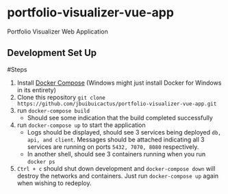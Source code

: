 # portfolio-visualizer-vue-app
Portfolio Visualizer Web Application

## Development Set Up

#Steps
1. Install [Docker Compose](https://docs.docker.com/compose/install/) (Windows might just install Docker for Windows in its entirety)
2. Clone this repository `git clone https://github.com/jbuibuicactus/portfolio-visualizer-vue-app.git`
3. run `docker-compose build`
    - Should see some indication that the build completed successfully
4. run `docker-compose up` to start the application
    - Logs should be displayed, should see 3 services being deployed `db, api, and client`. Messages should be attached indicating all 3 services are running on ports `5432, 7070, 8080` respectively. 
    - In another shell, should see 3 containers running when you run `docker ps`
5. `Ctrl + c` should shut down development and `docker-compose down` will destroy the networks and containers. Just run `docker-compose up` again when wishing to redeploy. 
